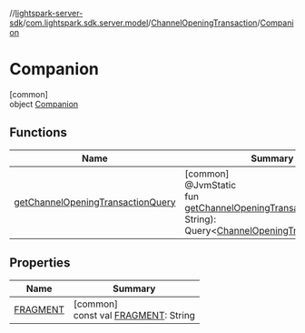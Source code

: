 //[lightspark-server-sdk](../../../../index.md)/[com.lightspark.sdk.server.model](../../index.md)/[ChannelOpeningTransaction](../index.md)/[Companion](index.md)

# Companion

[common]\
object [Companion](index.md)

## Functions

| Name | Summary |
|---|---|
| [getChannelOpeningTransactionQuery](get-channel-opening-transaction-query.md) | [common]<br>@JvmStatic<br>fun [getChannelOpeningTransactionQuery](get-channel-opening-transaction-query.md)(id: String): Query&lt;[ChannelOpeningTransaction](../index.md)&gt; |

## Properties

| Name | Summary |
|---|---|
| [FRAGMENT](-f-r-a-g-m-e-n-t.md) | [common]<br>const val [FRAGMENT](-f-r-a-g-m-e-n-t.md): String |
